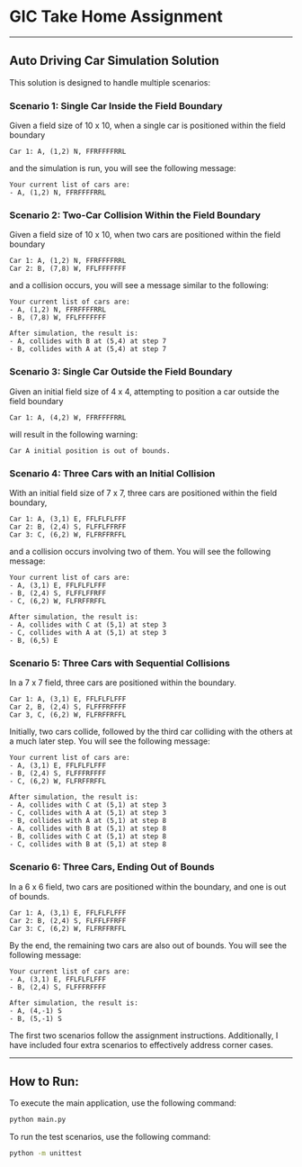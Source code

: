 # GIC Take Home Assignment

---

## Auto Driving Car Simulation Solution

This solution is designed to handle multiple scenarios:

### Scenario 1: Single Car Inside the Field Boundary

Given a field size of 10 x 10, when a single car is positioned within the field boundary
```text
Car 1: A, (1,2) N, FFRFFFFRRL
```
and the simulation is run, you will see the following message:
  ```text
  Your current list of cars are:
  - A, (1,2) N, FFRFFFFRRL
  ```

### Scenario 2: Two-Car Collision Within the Field Boundary

Given a field size of 10 x 10, when two cars are positioned within the field boundary
```text
Car 1: A, (1,2) N, FFRFFFFRRL
Car 2: B, (7,8) W, FFLFFFFFFF
```
and a collision occurs, you will see a message similar to the following:
```text
Your current list of cars are:
- A, (1,2) N, FFRFFFFRRL
- B, (7,8) W, FFLFFFFFFF

After simulation, the result is:
- A, collides with B at (5,4) at step 7
- B, collides with A at (5,4) at step 7
```

### Scenario 3: Single Car Outside the Field Boundary

Given an initial field size of 4 x 4, attempting to position a car outside the field boundary
```text
Car 1: A, (4,2) W, FFRFFFFRRL
```
will result in the following warning:
```text
Car A initial position is out of bounds.
```

### Scenario 4: Three Cars with an Initial Collision

With an initial field size of 7 x 7, three cars are positioned within the field boundary, 
```text
Car 1: A, (3,1) E, FFLFLFLFFF
Car 2: B, (2,4) S, FLFFLFFRFF
Car 3: C, (6,2) W, FLFRFFRFFL
```
and a collision occurs involving two of them. You will see the following message:
```text
Your current list of cars are:
- A, (3,1) E, FFLFLFLFFF
- B, (2,4) S, FLFFLFFRFF
- C, (6,2) W, FLFRFFRFFL

After simulation, the result is:
- A, collides with C at (5,1) at step 3
- C, collides with A at (5,1) at step 3
- B, (6,5) E
```

### Scenario 5: Three Cars with Sequential Collisions

In a 7 x 7 field, three cars are positioned within the boundary. 
```text
Car 1: A, (3,1) E, FFLFLFLFFF
Car 2, B, (2,4) S, FLFFFRFFFF
Car 3, C, (6,2) W, FLFRFFRFFL
```
Initially, two cars collide, followed by the third car colliding with the others at a much later step. You will see the following message:
```text
Your current list of cars are:
- A, (3,1) E, FFLFLFLFFF
- B, (2,4) S, FLFFFRFFFF
- C, (6,2) W, FLFRFFRFFL

After simulation, the result is:
- A, collides with C at (5,1) at step 3
- C, collides with A at (5,1) at step 3
- B, collides with A at (5,1) at step 8
- A, collides with B at (5,1) at step 8
- B, collides with C at (5,1) at step 8
- C, collides with B at (5,1) at step 8
```

### Scenario 6: Three Cars, Ending Out of Bounds

In a 6 x 6 field, two cars are positioned within the boundary, and one is out of bounds. 
```text
Car 1: A, (3,1) E, FFLFLFLFFF
Car 2: B, (2,4) S, FLFFLFFRFF
Car 3: C, (6,2) W, FLFRFFRFFL
```

By the end, the remaining two cars are also out of bounds. You will see the following message:
```text
Your current list of cars are:
- A, (3,1) E, FFLFLFLFFF
- B, (2,4) S, FLFFFRFFFF

After simulation, the result is:
- A, (4,-1) S
- B, (5,-1) S
```

The first two scenarios follow the assignment instructions. Additionally, I have included four extra scenarios to effectively address corner cases.

---

## How to Run:

To execute the main application, use the following command:
```bash
python main.py

```

To run the test scenarios, use the following command:

```bash
python -m unittest
```